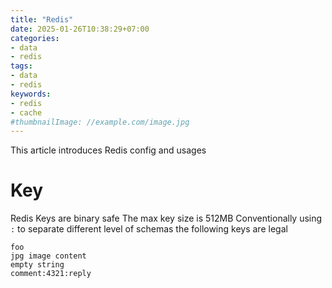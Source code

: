 ```yaml
---
title: "Redis"
date: 2025-01-26T10:38:29+07:00
categories:
- data
- redis
tags:
- data
- redis
keywords:
- redis
- cache
#thumbnailImage: //example.com/image.jpg
---
```

This article introduces Redis config and usages
<!--more-->

# Key 
Redis Keys are binary safe
The max key size is 512MB
Conventionally using `:` to separate different level of schemas
the following keys are legal
```
foo
jpg image content
empty string
comment:4321:reply
```



